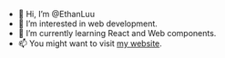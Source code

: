- 👋 Hi, I’m @EthanLuu
- 👀 I’m interested in web development.
- 🌱 I’m currently learning React and Web components.
- 📫 You might want to visit [my website](https://ethanloo.top).

<!---
EthanLuu/EthanLuu is a ✨ special ✨ repository because its `README.md` (this file) appears on your GitHub profile.
You can click the Preview link to take a look at your changes.
--->

